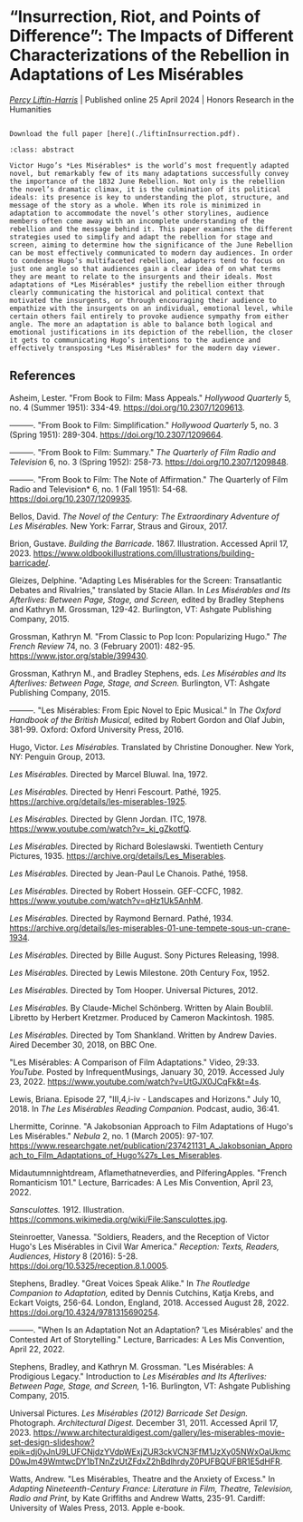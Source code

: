 # “Insurrection, Riot, and Points of Difference”: The Impacts of Different Characterizations of the Rebellion in Adaptations of Les Misérables

*[Percy Liftin-Harris](../../../authors/percyLiftinHarris/percyLiftinHarris.md)*
| Published online 25 April 2024
| Honors Research in the Humanities

```{margin} Access Options

Download the full paper [here](./liftinInsurrection.pdf).

```

```{admonition} Abstract
:class: abstract

Victor Hugo’s *Les Misérables* is the world’s most frequently adapted novel, but remarkably few of its many adaptations successfully convey the importance of the 1832 June Rebellion. Not only is the rebellion the novel’s dramatic climax, it is the culmination of its political ideals: its presence is key to understanding the plot, structure, and message of the story as a whole. When its role is minimized in adaptation to accommodate the novel’s other storylines, audience members often come away with an incomplete understanding of the rebellion and the message behind it. This paper examines the different strategies used to simplify and adapt the rebellion for stage and screen, aiming to determine how the significance of the June Rebellion can be most effectively communicated to modern day audiences. In order to condense Hugo’s multifaceted rebellion, adapters tend to focus on just one angle so that audiences gain a clear idea of on what terms they are meant to relate to the insurgents and their ideals. Most adaptations of *Les Misérables* justify the rebellion either through clearly communicating the historical and political context that motivated the insurgents, or through encouraging their audience to empathize with the insurgents on an individual, emotional level, while certain others fail entirely to provoke audience sympathy from either angle. The more an adaptation is able to balance both logical and emotional justifications in its depiction of the rebellion, the closer it gets to communicating Hugo’s intentions to the audience and effectively transposing *Les Misérables* for the modern day viewer.

```

## References

Asheim, Lester. "From Book to Film: Mass Appeals." *Hollywood Quarterly* 5, no. 4 (Summer 1951): 334-49. https://doi.org/10.2307/1209613.

———. "From Book to Film: Simplification." *Hollywood Quarterly* 5, no. 3 (Spring 1951): 289-304. https://doi.org/10.2307/1209664.

———. "From Book to Film: Summary." *The Quarterly of Film Radio and Television* 6, no. 3 (Spring 1952): 258-73. https://doi.org/10.2307/1209848.

———. "From Book to Film: The Note of Affirmation." *T*he Quarterly of Film Radio and Television* 6, no. 1 (Fall 1951): 54-68. https://doi.org/10.2307/1209935.

Bellos, David. *The Novel of the Century: The Extraordinary Adventure of Les Misérables.* New York: Farrar, Straus and Giroux, 2017.

Brion, Gustave. *Building the Barricade.* 1867. Illustration. Accessed April 17, 2023. https://www.oldbookillustrations.com/illustrations/building-barricade/.

Gleizes, Delphine. "Adapting Les Misérables for the Screen: Transatlantic Debates and Rivalries," translated by Stacie Allan. In *Les Misérables and Its Afterlives: Between Page, Stage, and Screen,* edited by Bradley Stephens and Kathryn M. Grossman, 129-42. Burlington, VT: Ashgate Publishing Company, 2015.

Grossman, Kathryn M. "From Classic to Pop Icon: Popularizing Hugo." *The French Review* 74, no. 3 (February 2001): 482-95. https://www.jstor.org/stable/399430.

Grossman, Kathryn M., and Bradley Stephens, eds. *Les Misérables and Its Afterlives: Between Page, Stage, and Screen.* Burlington, VT: Ashgate Publishing Company, 2015.

———. "Les Misérables: From Epic Novel to Epic Musical." In *The Oxford Handbook of the British Musical,* edited by Robert Gordon and Olaf Jubin, 381-99. Oxford: Oxford University Press, 2016.

Hugo, Victor. *Les Misérables.* Translated by Christine Donougher. New York, NY: Penguin Group, 2013.

*Les Misérables.* Directed by Marcel Bluwal. Ina, 1972.

*Les Misérables.* Directed by Henri Fescourt. Pathé, 1925. https://archive.org/details/les-miserables-1925.

*Les Misérables.* Directed by Glenn Jordan. ITC, 1978. https://www.youtube.com/watch?v=_kj_gZkotfQ.

*Les Misérables.* Directed by Richard Boleslawski. Twentieth Century Pictures, 1935. https://archive.org/details/Les_Miserables.

*Les Misérables.* Directed by Jean-Paul Le Chanois. Pathé, 1958.

*Les Misérables.* Directed by Robert Hossein. GEF-CCFC, 1982. https://www.youtube.com/watch?v=qHz1Uk5AnhM.

*Les Misérables.* Directed by Raymond Bernard. Pathé, 1934. https://archive.org/details/les-miserables-01-une-tempete-sous-un-crane-1934.

*Les Misérables.* Directed by Bille August. Sony Pictures Releasing, 1998.

*Les Misérables.* Directed by Lewis Milestone. 20th Century Fox, 1952.

*Les Misérables.* Directed by Tom Hooper. Universal Pictures, 2012.

*Les Misérables.* By Claude-Michel Schönberg. Written by Alain Boublil. Libretto by Herbert Kretzmer. Produced by Cameron Mackintosh. 1985.

*Les Misérables.* Directed by Tom Shankland. Written by Andrew Davies. Aired December 30, 2018, on BBC One.

"Les Misérables: A Comparison of Film Adaptations." Video, 29:33. *YouTube.* Posted by InfrequentMusings, January 30, 2019. Accessed July 23, 2022. https://www.youtube.com/watch?v=UtGJX0JCqFk&t=4s.

Lewis, Briana. Episode 27, "III,4,i-iv - Landscapes and Horizons." July 10, 2018. In *The Les Misérables Reading Companion.* Podcast, audio, 36:41.

Lhermitte, Corinne. "A Jakobsonian Approach to Film Adaptations of Hugo's Les Misérables." *Nebula* 2, no. 1 (March 2005): 97-107. https://www.researchgate.net/publication/237421131_A_Jakobsonian_Approach_to_Film_Adaptations_of_Hugo%27s_Les_Miserables.

Midautumnnightdream, Aflamethatneverdies, and PilferingApples. "French Romanticism 101." Lecture, Barricades: A Les Mis Convention, April 23, 2022.

*Sansculottes.* 1912. Illustration. https://commons.wikimedia.org/wiki/File:Sansculottes.jpg.

Steinroetter, Vanessa. "Soldiers, Readers, and the Reception of Victor Hugo's Les Misérables in Civil War America." *Reception: Texts, Readers, Audiences, History* 8 (2016): 5-28. https://doi.org/10.5325/reception.8.1.0005.

Stephens, Bradley. "Great Voices Speak Alike." In *The Routledge Companion to Adaptation,* edited by Dennis Cutchins, Katja Krebs, and Eckart Voigts, 256-64. London, England, 2018. Accessed August 28, 2022. https://doi.org/10.4324/9781315690254.

———. "When Is an Adaptation Not an Adaptation? 'Les Misérables' and the Contested Art of Storytelling." Lecture, Barricades: A Les Mis Convention, April 22, 2022.

Stephens, Bradley, and Kathryn M. Grossman. "Les Misérables: A Prodigious Legacy." Introduction to *Les Misérables and Its Afterlives: Between Page, Stage, and Screen,* 1-16. Burlington, VT: Ashgate Publishing Company, 2015.

Universal Pictures. *Les Misérables (2012) Barricade Set Design.* Photograph. *Architectural Digest.* December 31, 2011. Accessed April 17, 2023. https://www.architecturaldigest.com/gallery/les-miserables-movie-set-design-slideshow?epik=dj0yJnU9LUFCNjdzYVdpWExjZUR3ckVCN3FfM1JzXy05NWxOaUkmcD0wJm49WmtwcDY1bTNnZzUtZFdxZ2hBdlhrdyZ0PUFBQUFBR1E5dHFR.

Watts, Andrew. "Les Misérables, Theatre and the Anxiety of Excess." In *Adapting Nineteenth-Century France: Literature in Film, Theatre, Television, Radio and Print,* by Kate Griffiths and Andrew Watts, 235-91. Cardiff: University of Wales Press, 2013. Apple e-book.